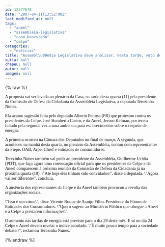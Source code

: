 ```yaml
---
id: 12377678
date: "2007-04-11T13:52:00Z"
last_modified_at: null
tags:
  - "aneel"
  - "assembleia-legislativa"
  - "caso-banestado"
  - "celpe"
categories:
  - "noticias"
title: "Assembl\u00e9ia Legislativa deve analisar, nesta tarde, voto de rep\u00fadio \u00e0 Celpe e \u00e0 Aneel"
sutia: null
chapeu: null
autor: null
imagem: null
---
```

{% raw %}
<p><P><FONT face=Verdana>A proposta vai ser levada ao plenário da Casa, na </FONT><FONT face=Verdana>tarde desta quarta (11) pela presidente da </FONT><FONT face=Verdana>Comissão de Defesa da Cidadania da Assembléia </FONT><FONT face=Verdana>Legislativa, a deputada Terezinha Nunes. </FONT></P></p>
<p><P><FONT face=Verdana>Ela acatou sugestão feita pelo deputado Alberto F</FONT><FONT face=Verdana>eitosa (PR) que protestou contra os presidentes da </FONT><FONT face=Verdana>Celpe, José Humberto Castro, e da Aneel, Jerson </FONT><FONT face=Verdana>Kelman, por terem faltado pela segunda vez a uma </FONT><FONT face=Verdana>audiência para esclarecimentos sobre o reajuste de energia.</FONT></P></p>
<p><P><FONT face=Verdana>A primeira ocorreu na Câmara dos Deputados no </FONT><FONT face=Verdana>final de março. A segunda, que aconteceu na manhã </FONT><FONT face=Verdana>desta quarta, no plenário da Assembléia, contou </FONT><FONT face=Verdana>com representantes da Fiepe, OAB, Arpe, Chesf e </FONT><FONT face=Verdana>entidades de consumidores.</FONT></P></p>
<p><P><FONT face=Verdana>Terezinha Nunes também vai pedir ao presidente da </FONT><FONT face=Verdana>Assembléia, Guilherme Uchôa (PDT), que faça agora u</FONT><FONT face=Verdana>ma convocação oficial para que os presidentes da C</FONT><FONT face=Verdana>elpe e da Aneel comparecem à próxima reunião da </FONT><FONT face=Verdana>Comissão de Defesa da Cidadania já na próxima </FONT><FONT face=Verdana>quarta (18). </FONT><FONT face=Verdana>\"Até hoje eles tinham sido convidados\", disse a </FONT><FONT face=Verdana>deputada. \"Agora vai ser diferente\", concluiu.</FONT></P></p>
<p><P><FONT face=Verdana>A ausência dos representantes da Celpe e da Aneel </FONT><FONT face=Verdana>também provocou a revolta das </FONT><FONT face=Verdana>organizações sociais.</FONT></P></p>
<p><P><FONT face=Verdana>\"Isso é um crime\", disse Vicente Roque de Araújo </FONT><FONT face=Verdana>Filho, Presidente do Fórum de Entidades dos </FONT><FONT face=Verdana>Consumidores. \"Quero sugerir ao Ministério Público </FONT><FONT face=Verdana>que&nbsp;obrigue a Aneel e a Celpe a prestarem informações\".</FONT></P></p>
<p><P><FONT face=Verdana>O aumento nas tarifas de energia está previsto </FONT><FONT face=Verdana>para o dia 29 deste mês. E só no dia 24 Celpe e </FONT><FONT face=Verdana>Aneel devem revelar o índice acordado. \"É muito </FONT><FONT face=Verdana>pouco tempo para a sociedade debater\", reclamou </FONT><FONT face=Verdana>Terezinha Nunes.</FONT></P> </p>
{% endraw %}